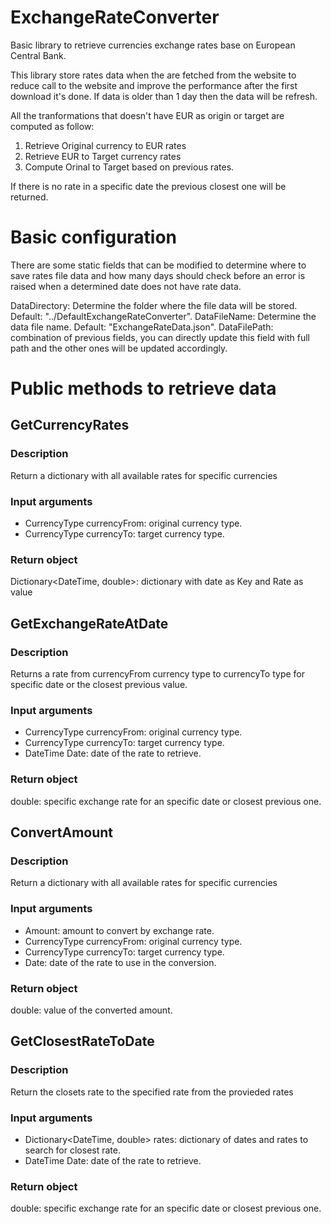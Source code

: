 # ExchangeRateConverter
Basic library to retrieve currencies exchange rates base on European Central Bank.

This library store rates data when the are fetched from the website to reduce call to the website and improve the performance after the first download it's done.
If data is older than 1 day then the data will be refresh.

All the tranformations that doesn't have EUR as origin or target are computed as follow:
1. Retrieve Original currency to EUR rates
1. Retrieve EUR to Target currency rates
1. Compute Orinal to Target based on previous rates.

If there is no rate in a specific date the previous closest one will be returned.

# Basic configuration
There are some static fields that can be modified to determine where to save rates file data and how many days should check before an error is raised when a determined date does not have rate data.

DataDirectory: Determine the folder where the file data will be stored. Default: "../DefaultExchangeRateConverter".
DataFileName: Determine the data file name. Default: "ExchangeRateData.json".
DataFilePath: combination of previous fields, you can directly update this field with full path and the other ones will be updated accordingly.

# Public methods to retrieve data

## GetCurrencyRates
### Description
Return a dictionary with all available rates for specific currencies
### Input arguments
* CurrencyType currencyFrom: original currency type.
* CurrencyType currencyTo: target currency type.
### Return object
Dictionary<DateTime, double>: dictionary with date as Key and Rate as value
 
## GetExchangeRateAtDate
### Description
Returns a rate from currencyFrom currency type to currencyTo type for specific date or the closest previous value.
### Input arguments
* CurrencyType currencyFrom: original currency type.
* CurrencyType currencyTo: target currency type.
* DateTime Date: date of the rate to retrieve.
### Return object
double: specific exchange rate for an specific date or closest previous one.

## ConvertAmount
### Description
Return a dictionary with all available rates for specific currencies
### Input arguments
* Amount: amount to convert by exchange rate.
* CurrencyType currencyFrom: original currency type.
* CurrencyType currencyTo: target currency type.
* Date: date of the rate to use in the conversion.
### Return object
double: value of the converted amount.

## GetClosestRateToDate
### Description
Return the closets rate to the specified rate from the provieded rates
### Input arguments
* Dictionary<DateTime, double> rates: dictionary of dates and rates to search for closest rate.
* DateTime Date: date of the rate to retrieve.
### Return object
double: specific exchange rate for an specific date or closest previous one.
